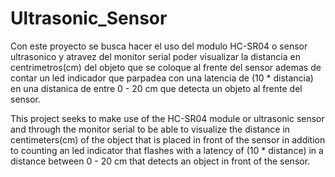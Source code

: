 # Ultrasonic_Sensor

Con este proyecto se busca hacer el uso del modulo HC-SR04 o sensor ultrasonico y atravez del monitor 
serial poder visualizar la distancia en centrimetros(cm) del objeto que se coloque al frente del sensor 
ademas de contar un led indicador que parpadea con una latencia de (10 * distancia) en una distanica de entre 
0 - 20 cm que detecta un objeto al frente del sensor.

This project seeks to make use of the HC-SR04 module or ultrasonic sensor and through the monitor serial to be 
able to visualize the distance in centimeters(cm) of the object that is placed in front of the sensor in addition 
to counting an led indicator that flashes with a latency of (10 * distance) in a distance between 0 - 20 cm that 
detects an object in front of the sensor.   
